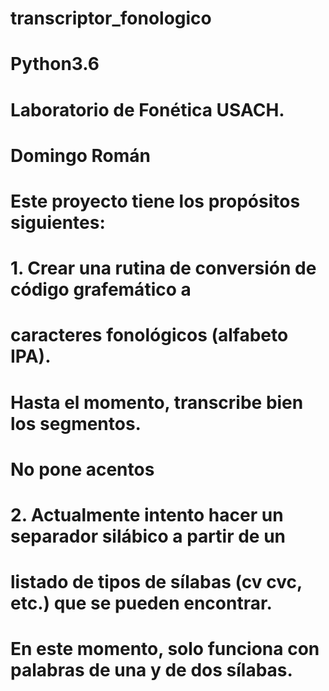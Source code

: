 # transcriptor_fonologico
# Python3.6
# Laboratorio de Fonética USACH.
# Domingo Román
# Este proyecto tiene los propósitos siguientes:
# 
# 1. Crear una rutina de conversión de código grafemático a
#    caracteres fonológicos (alfabeto IPA).
######
#    Hasta el momento, transcribe bien los segmentos.
#    No pone acentos
# 2. Actualmente intento hacer un separador silábico a partir de un
#    listado de tipos de sílabas (cv cvc, etc.) que se pueden encontrar.
######
#    En este momento, solo funciona con palabras de una y de dos sílabas.

